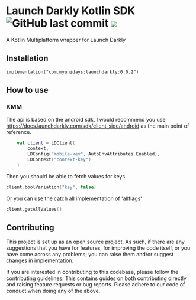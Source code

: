 <h1 align="left">Launch Darkly Kotlin SDK
<img alt="GitHub last commit" src="https://img.shields.io/github/last-commit/MyUNiDAYS/launch-darkly-kotlin-sdk?style=flat-square"> <a href="https://git.live"><img src="https://img.shields.io/badge/collaborate-on%20gitlive-blueviolet?style=flat-square"></a>
</h1>

A Kotlin Multiplatform wrapper for Launch Darkly

## Installation

```
implementation("com.myunidays:launchdarkly:0.0.2")
```


## How to use

### KMM

The api is based on the android sdk, I would recommend you use https://docs.launchdarkly.com/sdk/client-side/android as the main point of reference.

```kotlin
    val client = LDClient(
        context,
        LDConfig("mobile-key", AutoEnvAttributes.Enabled),
        LDContext("context-key")
    )
```

Then you should be able to fetch values for keys

```kotlin
client.boolVariation("key", false)
```

Or you can use the catch all implementation of 'allflags'
```kotlin
client.getAllValues()
```

## Contributing

This project is set up as an open source project. As such, if there are any suggestions that you have for features, for improving the code itself, or you have come across any problems; you can raise them and/or suggest changes in implementation.

If you are interested in contributing to this codebase, please follow the contributing guidelines. This contains guides on both contributing directly and raising feature requests or bug reports. Please adhere to our code of conduct when doing any of the above.
